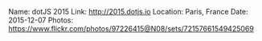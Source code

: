 Name: dotJS 2015
Link: http://2015.dotjs.io
Location: Paris, France
Date: 2015-12-07
Photos: https://www.flickr.com/photos/97226415@N08/sets/72157661549425069